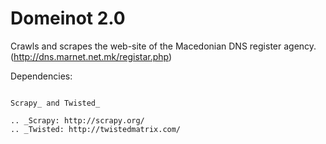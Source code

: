 Domeinot 2.0
============

Crawls and scrapes the web-site of the Macedonian DNS register agency.
(http://dns.marnet.net.mk/registar.php)

Dependencies:
~~~~~~~~~~~~~

Scrapy_ and Twisted_

.. _Scrapy: http://scrapy.org/
.. _Twisted: http://twistedmatrix.com/

